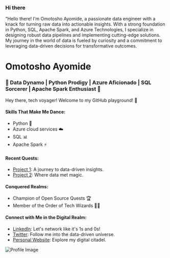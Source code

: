 ### Hi there 

"Hello there! I'm Omotosho Ayomide, a passionate data engineer with a knack for turning raw data into actionable insights. With a strong foundation in Python, SQL, Apache Spark, and Azure Technologies, I specialize in designing robust data pipelines and implementing cutting-edge solutions. My journey in the world of data is fueled by curiosity and a commitment to leveraging data-driven decisions for transformative outcomes.

# Omotosho Ayomide

### 🌟 Data Dynamo | Python Prodigy | Azure Aficionado | SQL Sorcerer | Apache Spark Enthusiast 🌟

Hey there, tech voyager! Welcome to my GitHub playground! 🚀

#### Skills That Make Me Dance:
- Python 🐍
- Azure cloud services ☁️
- SQL 📊
- Apache Spark ⚡

#### Recent Quests:
- [Project 1](link-to-project-1): A journey to data-driven insights.
- [Project 2](link-to-project-2): Where data met magic.

#### Conquered Realms:
- Champion of Open Source Quests 🏆
- Member of the Order of Tech Wizards 🧙‍♂️

#### Connect with Me in the Digital Realm:
- [LinkedIn](link-to-your-LinkedIn): Let's network like it's 1s and 0s!
- [Twitter](link-to-your-Twitter): Follow me into the data-driven universe.
- [Personal Website](link-to-your-website): Explore my digital citadel.

![Profile Image](link-to-your-profile-image)

